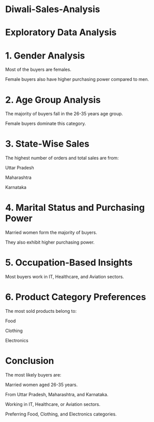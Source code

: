 # Diwali-Sales-Analysis

# Exploratory Data Analysis

 # 1. Gender Analysis

Most of the buyers are females.

Female buyers also have higher purchasing power compared to men.

# 2. Age Group Analysis

The majority of buyers fall in the 26-35 years age group.

Female buyers dominate this category.

# 3. State-Wise Sales

The highest number of orders and total sales are from:

Uttar Pradesh

Maharashtra

Karnataka

# 4. Marital Status and Purchasing Power

Married women form the majority of buyers.

They also exhibit higher purchasing power.

# 5. Occupation-Based Insights

Most buyers work in IT, Healthcare, and Aviation sectors.

# 6. Product Category Preferences

The most sold products belong to:

Food

Clothing

Electronics

# Conclusion

The most likely buyers are:

Married women aged 26-35 years.

From Uttar Pradesh, Maharashtra, and Karnataka.

Working in IT, Healthcare, or Aviation sectors.

Preferring Food, Clothing, and Electronics categories.
